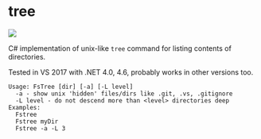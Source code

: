 # tree

![](https://i.imgur.com/v81Ctdf.png)

C# implementation of unix-like `tree` command for listing contents of directories.

Tested in VS 2017 with .NET 4.0, 4.6, probably works in other versions too.

```
Usage: FsTree [dir] [-a] [-L level]
  -a - show unix 'hidden' files/dirs like .git, .vs, .gitignore
  -L level - do not descend more than <level> directories deep
Examples:
  Fstree
  Fstree myDir
  Fstree -a -L 3
```
